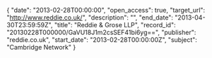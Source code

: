 {
  "date": "2013-02-28T00:00:00", 
  "open_access": true, 
  "target_url": "http://www.reddie.co.uk/", 
  "description": "", 
  "end_date": "2013-04-30T23:59:59Z", 
  "title": "Reddie & Grose LLP", 
  "record_id": "20130228T000000/GaVU18J1m2csSEF41bi6yg==", 
  "publisher": "reddie.co.uk", 
  "start_date": "2013-02-28T00:00:00Z", 
  "subject": "Cambridge Network"
}

